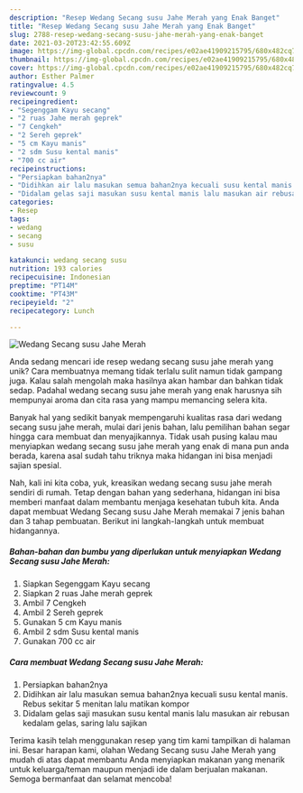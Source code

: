 ```yaml
---
description: "Resep Wedang Secang susu Jahe Merah yang Enak Banget"
title: "Resep Wedang Secang susu Jahe Merah yang Enak Banget"
slug: 2788-resep-wedang-secang-susu-jahe-merah-yang-enak-banget
date: 2021-03-20T23:42:55.609Z
image: https://img-global.cpcdn.com/recipes/e02ae41909215795/680x482cq70/wedang-secang-susu-jahe-merah-foto-resep-utama.jpg
thumbnail: https://img-global.cpcdn.com/recipes/e02ae41909215795/680x482cq70/wedang-secang-susu-jahe-merah-foto-resep-utama.jpg
cover: https://img-global.cpcdn.com/recipes/e02ae41909215795/680x482cq70/wedang-secang-susu-jahe-merah-foto-resep-utama.jpg
author: Esther Palmer
ratingvalue: 4.5
reviewcount: 9
recipeingredient:
- "Segenggam Kayu secang"
- "2 ruas Jahe merah geprek"
- "7 Cengkeh"
- "2 Sereh geprek"
- "5 cm Kayu manis"
- "2 sdm Susu kental manis"
- "700 cc air"
recipeinstructions:
- "Persiapkan bahan2nya"
- "Didihkan air lalu masukan semua bahan2nya kecuali susu kental manis. Rebus sekitar 5 menitan lalu matikan kompor"
- "Didalam gelas saji masukan susu kental manis lalu masukan air rebusan kedalam gelas, saring lalu sajikan"
categories:
- Resep
tags:
- wedang
- secang
- susu

katakunci: wedang secang susu 
nutrition: 193 calories
recipecuisine: Indonesian
preptime: "PT14M"
cooktime: "PT43M"
recipeyield: "2"
recipecategory: Lunch

---
```



![Wedang Secang susu Jahe Merah](https://img-global.cpcdn.com/recipes/e02ae41909215795/680x482cq70/wedang-secang-susu-jahe-merah-foto-resep-utama.jpg)

Anda sedang mencari ide resep wedang secang susu jahe merah yang unik? Cara membuatnya memang tidak terlalu sulit namun tidak gampang juga. Kalau salah mengolah maka hasilnya akan hambar dan bahkan tidak sedap. Padahal wedang secang susu jahe merah yang enak harusnya sih mempunyai aroma dan cita rasa yang mampu memancing selera kita.



Banyak hal yang sedikit banyak mempengaruhi kualitas rasa dari wedang secang susu jahe merah, mulai dari jenis bahan, lalu pemilihan bahan segar hingga cara membuat dan menyajikannya. Tidak usah pusing kalau mau menyiapkan wedang secang susu jahe merah yang enak di mana pun anda berada, karena asal sudah tahu triknya maka hidangan ini bisa menjadi sajian spesial.


Nah, kali ini kita coba, yuk, kreasikan wedang secang susu jahe merah sendiri di rumah. Tetap dengan bahan yang sederhana, hidangan ini bisa memberi manfaat dalam membantu menjaga kesehatan tubuh kita. Anda dapat membuat Wedang Secang susu Jahe Merah memakai 7 jenis bahan dan 3 tahap pembuatan. Berikut ini langkah-langkah untuk membuat hidangannya.

<!--inarticleads1-->

##### Bahan-bahan dan bumbu yang diperlukan untuk menyiapkan Wedang Secang susu Jahe Merah:

1. Siapkan Segenggam Kayu secang
1. Siapkan 2 ruas Jahe merah geprek
1. Ambil 7 Cengkeh
1. Ambil 2 Sereh geprek
1. Gunakan 5 cm Kayu manis
1. Ambil 2 sdm Susu kental manis
1. Gunakan 700 cc air




<!--inarticleads2-->

##### Cara membuat Wedang Secang susu Jahe Merah:

1. Persiapkan bahan2nya
1. Didihkan air lalu masukan semua bahan2nya kecuali susu kental manis. Rebus sekitar 5 menitan lalu matikan kompor
1. Didalam gelas saji masukan susu kental manis lalu masukan air rebusan kedalam gelas, saring lalu sajikan




Terima kasih telah menggunakan resep yang tim kami tampilkan di halaman ini. Besar harapan kami, olahan Wedang Secang susu Jahe Merah yang mudah di atas dapat membantu Anda menyiapkan makanan yang menarik untuk keluarga/teman maupun menjadi ide dalam berjualan makanan. Semoga bermanfaat dan selamat mencoba!
